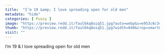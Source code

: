```yaml
---
title:  "I’m 19 &amp; I love spreading open for old men"
metadate: "hide"
categories: [ Pussy ]
image: "https://preview.redd.it/faul6kq8oiq51.jpg?auto=webp&s=e953c6c34ece3ca950eb911769130ce636cc690b"
thumb: "https://preview.redd.it/faul6kq8oiq51.jpg?width=640&crop=smart&auto=webp&s=08e844efdec9883430815531f879c340056fffe6"
visit: ""
---
```

I’m 19 &amp; I love spreading open for old men
